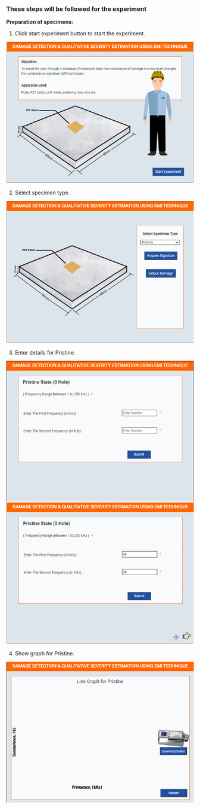 ### These steps will be followed for the experiment

<!-- **PRE EXPERIMENT TASK**

1) What is electro-mechanical impedance (EMI) technique?<br>
2) What is conductance? What is susceptance?<br>
3) Why does occurrence of damage alters the conductance signatures?<br>
4) What is RMSD? Write an expression for it?<br><br> -->

**Preparation of specimens:**

1. Click start experiment button to start the experiment.
 
<img src="images/pr1.png"/>

2. Select specimen type.
 
<img src="images/pr2.png"/>

3. Enter details for Pristine.
 
<img src="images/pr3.png"/>

<img src="images/pr4.png"/>

4. Show graph for Pristine.
 
<img src="images/pr5.png"/> 

<!-- **POST EXPERIMENT TASK**


1) Plot and compare conductance and susceptance signature of following:<br>
a) Incipient Damage<br>
b) Moderate Damage<br>
c) Severe Damage<br>
2) Compute RMSD for all above cases.<br> -->

